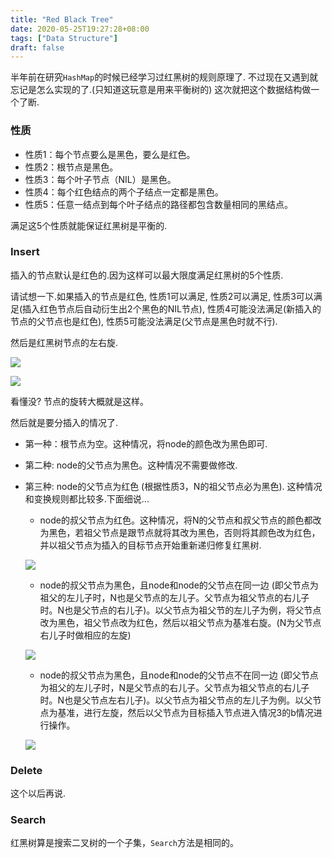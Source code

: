 ```yaml
---
title: "Red Black Tree"
date: 2020-05-25T19:27:28+08:00
tags: ["Data Structure"]
draft: false
---
```


半年前在研究`HashMap`的时候已经学习过红黑树的规则原理了.
不过现在又遇到就忘记是怎么实现的了.(只知道这玩意是用来平衡树的)
这次就把这个数据结构做一个了断.

### 性质

- 性质1：每个节点要么是黑色，要么是红色。
- 性质2：根节点是黑色。
- 性质3：每个叶子节点（NIL）是黑色。
- 性质4：每个红色结点的两个子结点一定都是黑色。
- 性质5：任意一结点到每个叶子结点的路径都包含数量相同的黑结点。

满足这5个性质就能保证红黑树是平衡的.

### Insert

插入的节点默认是红色的.因为这样可以最大限度满足红黑树的5个性质.

请试想一下.如果插入的节点是红色, 
性质1可以满足, 
性质2可以满足,
性质3可以满足(插入红色节点后自动衍生出2个黑色的NIL节点),
性质4可能没法满足(新插入的节点的父节点也是红色),
性质5可能没法满足(父节点是黑色时就不行).

然后是红黑树节点的左右旋.

![](https://gitee.com/sdttttt/images/raw/master//1323444-ff870251222c460e.gif)

![](https://gitee.com/sdttttt/images/raw/master//1323444-3f68be339d2a3983.gif)

看懂没? 节点的旋转大概就是这样。

然后就是要分插入的情况了.

- 第一种：根节点为空。这种情况，将node的颜色改为黑色即可.

- 第二种: node的父节点为黑色。这种情况不需要做修改.

- 第三种: node的父节点为红色 (根据性质3，N的祖父节点必为黑色). 这种情况和变换规则都比较多.下面细说...

    - node的叔父节点为红色。这种情况，将N的父节点和叔父节点的颜色都改为黑色，若祖父节点是跟节点就将其改为黑色，否则将其颜色改为红色，并以祖父节点为插入的目标节点开始重新递归修复红黑树.
        
    ![](https://gitee.com/sdttttt/images/raw/master//Red-black_tree_insert_case_3.png)

    - node的叔父节点为黑色，且node和node的父节点在同一边 (即父节点为祖父的左儿子时，N也是父节点的左儿子。父节点为祖父节点的右儿子时。N也是父节点的右儿子)。以父节点为祖父节的左儿子为例，将父节点改为黑色，祖父节点改为红色，然后以祖父节点为基准右旋。(N为父节点右儿子时做相应的左旋)

    ![](https://gitee.com/sdttttt/images/raw/master//Red-black_tree_insert_case_5.png)

    - node的叔父节点为黑色，且node和node的父节点不在同一边 (即父节点为祖父的左儿子时，N是父节点的右儿子。父节点为祖父节点的右儿子时。N也是父节点左右儿子)。以父节点为祖父节点的左儿子为例。以父节点为基准，进行左旋，然后以父节点为目标插入节点进入情况3的b情况进行操作。

    ![](https://gitee.com/sdttttt/images/raw/master//Red-black_tree_insert_case_4.png)

### Delete

这个以后再说.

### Search

红黑树算是搜索二叉树的一个子集，`Search`方法是相同的。